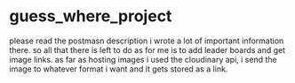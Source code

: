 # guess_where_project
please read the postmasn description i wrote a lot of important information there.
so all that there is left to do as for me is to add leader boards and get image links.
as far as hosting images i used the cloudinary api, i send the image to whatever format i want and it gets stored as a link.

